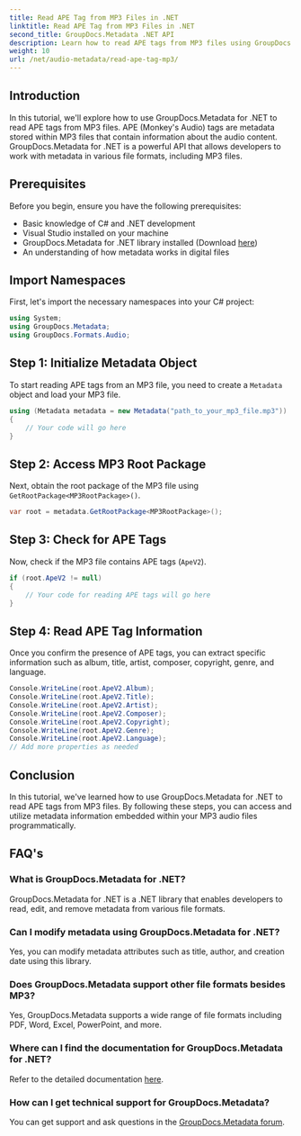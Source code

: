 ```yaml
---
title: Read APE Tag from MP3 Files in .NET
linktitle: Read APE Tag from MP3 Files in .NET
second_title: GroupDocs.Metadata .NET API
description: Learn how to read APE tags from MP3 files using GroupDocs.Metadata for .NET. Explore metadata extraction in C# with step-by-step guidance.
weight: 10
url: /net/audio-metadata/read-ape-tag-mp3/
---
```

## Introduction
In this tutorial, we'll explore how to use GroupDocs.Metadata for .NET to read APE tags from MP3 files. APE (Monkey's Audio) tags are metadata stored within MP3 files that contain information about the audio content. GroupDocs.Metadata for .NET is a powerful API that allows developers to work with metadata in various file formats, including MP3 files.
## Prerequisites
Before you begin, ensure you have the following prerequisites:
- Basic knowledge of C# and .NET development
- Visual Studio installed on your machine
- GroupDocs.Metadata for .NET library installed (Download [here](https://releases.groupdocs.com/metadata/net/))
- An understanding of how metadata works in digital files

## Import Namespaces
First, let's import the necessary namespaces into your C# project:
```csharp
using System;
using GroupDocs.Metadata;
using GroupDocs.Formats.Audio;
```
## Step 1: Initialize Metadata Object
To start reading APE tags from an MP3 file, you need to create a `Metadata` object and load your MP3 file.
```csharp
using (Metadata metadata = new Metadata("path_to_your_mp3_file.mp3"))
{
    // Your code will go here
}
```
## Step 2: Access MP3 Root Package
Next, obtain the root package of the MP3 file using `GetRootPackage<MP3RootPackage>()`.
```csharp
var root = metadata.GetRootPackage<MP3RootPackage>();
```
## Step 3: Check for APE Tags
Now, check if the MP3 file contains APE tags (`ApeV2`).
```csharp
if (root.ApeV2 != null)
{
    // Your code for reading APE tags will go here
}
```
## Step 4: Read APE Tag Information
Once you confirm the presence of APE tags, you can extract specific information such as album, title, artist, composer, copyright, genre, and language.
```csharp
Console.WriteLine(root.ApeV2.Album);
Console.WriteLine(root.ApeV2.Title);
Console.WriteLine(root.ApeV2.Artist);
Console.WriteLine(root.ApeV2.Composer);
Console.WriteLine(root.ApeV2.Copyright);
Console.WriteLine(root.ApeV2.Genre);
Console.WriteLine(root.ApeV2.Language);
// Add more properties as needed
```

## Conclusion
In this tutorial, we've learned how to use GroupDocs.Metadata for .NET to read APE tags from MP3 files. By following these steps, you can access and utilize metadata information embedded within your MP3 audio files programmatically.

## FAQ's
### What is GroupDocs.Metadata for .NET?
GroupDocs.Metadata for .NET is a .NET library that enables developers to read, edit, and remove metadata from various file formats.
### Can I modify metadata using GroupDocs.Metadata for .NET?
Yes, you can modify metadata attributes such as title, author, and creation date using this library.
### Does GroupDocs.Metadata support other file formats besides MP3?
Yes, GroupDocs.Metadata supports a wide range of file formats including PDF, Word, Excel, PowerPoint, and more.
### Where can I find the documentation for GroupDocs.Metadata for .NET?
Refer to the detailed documentation [here](https://tutorials.groupdocs.com/metadata/net/).
### How can I get technical support for GroupDocs.Metadata?
You can get support and ask questions in the [GroupDocs.Metadata forum](https://forum.groupdocs.com/c/metadata/14).
